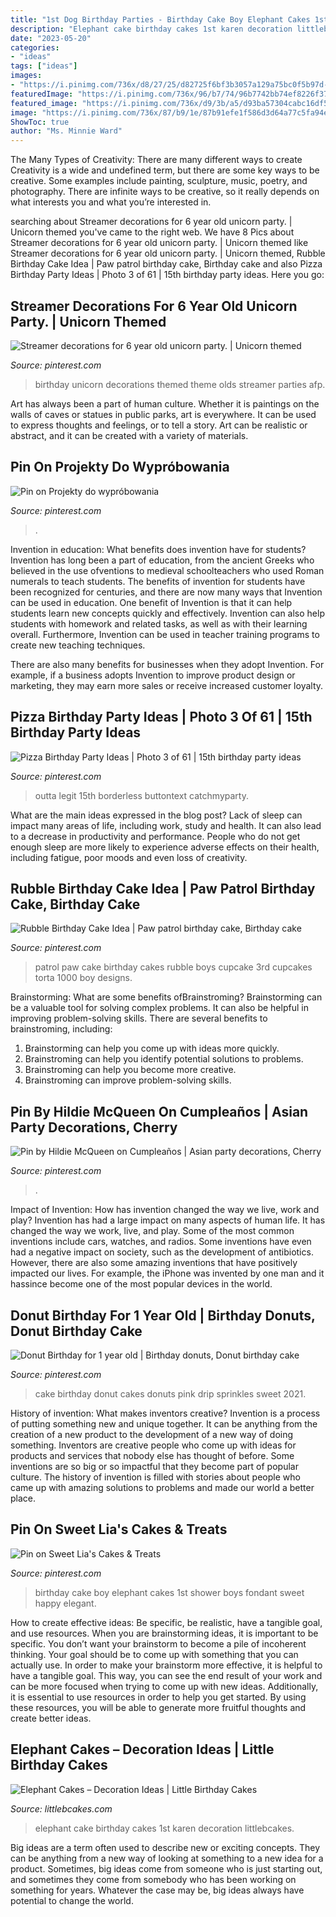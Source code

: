 ```yaml
---
title: "1st Dog Birthday Parties - Birthday Cake Boy Elephant Cakes 1st Shower Boys Fondant Sweet Happy Elegant"
description: "Elephant cake birthday cakes 1st karen decoration littlebcakes"
date: "2023-05-20"
categories:
- "ideas"
tags: ["ideas"]
images:
- "https://i.pinimg.com/736x/d8/27/25/d82725f6bf3b3057a129a75bc0f5b97d--boy-elephant-cake-elephant-birthday-cake.jpg"
featuredImage: "https://i.pinimg.com/736x/96/b7/74/96b7742bb74ef8226f370f6e19894841.jpg"
featured_image: "https://i.pinimg.com/736x/d9/3b/a5/d93ba57304cabc16df55e5c770348008.jpg"
image: "https://i.pinimg.com/736x/87/b9/1e/87b91efe1f586d3d64a77c5fa94eae6b.jpg"
ShowToc: true
author: "Ms. Minnie Ward"
---
```



The Many Types of Creativity: There are many different ways to create
Creativity is a wide and undefined term, but there are some key ways to be creative. Some examples include painting, sculpture, music, poetry, and photography. There are infinite ways to be creative, so it really depends on what interests you and what you’re interested in.

	

		
searching about Streamer decorations for 6 year old unicorn party. | Unicorn themed you've came to the right web. We have 8 Pics about Streamer decorations for 6 year old unicorn party. | Unicorn themed like Streamer decorations for 6 year old unicorn party. | Unicorn themed, Rubble Birthday Cake Idea | Paw patrol birthday cake, Birthday cake and also Pizza Birthday Party Ideas | Photo 3 of 61 | 15th birthday party ideas. Here you go:
		
    
## Streamer Decorations For 6 Year Old Unicorn Party. | Unicorn Themed

<img loading=lazy src="https://i.pinimg.com/736x/d9/3b/a5/d93ba57304cabc16df55e5c770348008.jpg" onerror="this.onerror=null;this.src='https://tse1.mm.bing.net/th?id=OIP.9Sh2qZwIjX14Dbz9tkLGnwHaMS&amp;pid=15.1';" alt="Streamer decorations for 6 year old unicorn party. | Unicorn themed">

_Source: pinterest.com_

>birthday unicorn decorations themed theme olds streamer parties afp. 

	

Art has always been a part of human culture. Whether it is paintings on the walls of caves or statues in public parks, art is everywhere. It can be used to express thoughts and feelings, or to tell a story. Art can be realistic or abstract, and it can be created with a variety of materials.

    
## Pin On Projekty Do Wypróbowania

<img loading=lazy src="https://i.pinimg.com/736x/87/b9/1e/87b91efe1f586d3d64a77c5fa94eae6b.jpg" onerror="this.onerror=null;this.src='https://tse4.mm.bing.net/th?id=OIP.u-hs04ZU7srrn6iCZ2FRZAHaLI&amp;pid=15.1';" alt="Pin on Projekty do wypróbowania">

_Source: pinterest.com_

>. 

	

Invention in education: What benefits does invention have for students?
Invention has long been a part of education, from the ancient Greeks who believed in the use ofventions to medieval schoolteachers who used Roman numerals to teach students. The benefits of invention for students have been recognized for centuries, and there are now many ways that Invention can be used in education. 
One benefit of Invention is that it can help students learn new concepts quickly and effectively. Invention can also help students with homework and related tasks, as well as with their learning overall. Furthermore, Invention can be used in teacher training programs to create new teaching techniques. 

There are also many benefits for businesses when they adopt Invention. For example, if a business adopts Invention to improve product design or marketing, they may earn more sales or receive increased customer loyalty.

    
## Pizza Birthday Party Ideas | Photo 3 Of 61 | 15th Birthday Party Ideas

<img loading=lazy src="https://i.pinimg.com/736x/6c/fb/e2/6cfbe277dd342274fbb287bcedd5557d--th-birthday-boys-birthday-ideas.jpg" onerror="this.onerror=null;this.src='https://tse4.mm.bing.net/th?id=OIP.Q3YvU1WRqkDoqoe85N8ZcgHaLG&amp;pid=15.1';" alt="Pizza Birthday Party Ideas | Photo 3 of 61 | 15th birthday party ideas">

_Source: pinterest.com_

>outta legit 15th borderless buttontext catchmyparty. 

	

What are the main ideas expressed in the blog post?
Lack of sleep can impact many areas of life, including work, study and health. It can also lead to a decrease in productivity and performance. People who do not get enough sleep are more likely to experience adverse effects on their health, including fatigue, poor moods and even loss of creativity.

    
## Rubble Birthday Cake Idea | Paw Patrol Birthday Cake, Birthday Cake

<img loading=lazy src="https://i.pinimg.com/736x/e6/55/25/e65525a24f81dc7ee0d0d74d7b86e23b--birthday-boys-birthday-cakes.jpg" onerror="this.onerror=null;this.src='https://tse3.mm.bing.net/th?id=OIP.Al1zgI-umbKyqnDJJYcqPgHaJ3&amp;pid=15.1';" alt="Rubble Birthday Cake Idea | Paw patrol birthday cake, Birthday cake">

_Source: pinterest.com_

>patrol paw cake birthday cakes rubble boys cupcake 3rd cupcakes torta 1000 boy designs. 

	

Brainstorming: What are some benefits ofBrainstroming?
Brainstorming can be a valuable tool for solving complex problems. It can also be helpful in improving problem-solving skills. There are several benefits to brainstroming, including: 
1) Brainstorming can help you come up with ideas more quickly. 
2) Brainstroming can help you identify potential solutions to problems. 
3) Brainstroming can help you become more creative. 
4) Brainstroming can improve problem-solving skills.

    
## Pin By Hildie McQueen On Cumpleaños | Asian Party Decorations, Cherry

<img loading=lazy src="https://i.pinimg.com/736x/96/b7/74/96b7742bb74ef8226f370f6e19894841.jpg" onerror="this.onerror=null;this.src='https://tse1.mm.bing.net/th?id=OIP.cgiA0mL6xICkiXpwSPzxZQHaLH&amp;pid=15.1';" alt="Pin by Hildie McQueen on Cumpleaños | Asian party decorations, Cherry">

_Source: pinterest.com_

>. 

	

Impact of Invention: How has invention changed the way we live, work and play?
Invention has had a large impact on many aspects of human life. It has changed the way we work, live, and play. Some of the most common inventions include cars, watches, and radios. Some inventions have even had a negative impact on society, such as the development of antibiotics. However, there are also some amazing inventions that have positively impacted our lives. For example, the iPhone was invented by one man and it hassince become one of the most popular devices in the world.

    
## Donut Birthday For 1 Year Old | Birthday Donuts, Donut Birthday Cake

<img loading=lazy src="https://i.pinimg.com/736x/96/81/e5/9681e5e8c6997a62745b163faeeb781a.jpg" onerror="this.onerror=null;this.src='https://tse2.mm.bing.net/th?id=OIP.krlS7rxgtS-Lcx--S-dzXAHaJ3&amp;pid=15.1';" alt="Donut Birthday for 1 year old | Birthday donuts, Donut birthday cake">

_Source: pinterest.com_

>cake birthday donut cakes donuts pink drip sprinkles sweet 2021. 

	

History of invention: What makes inventors creative?
Invention is a process of putting something new and unique together. It can be anything from the creation of a new product to the development of a new way of doing something. Inventors are creative people who come up with ideas for products and services that nobody else has thought of before. Some inventions are so big or so impactful that they become part of popular culture. The history of invention is filled with stories about people who came up with amazing solutions to problems and made our world a better place.

    
## Pin On Sweet Lia&#039;s Cakes &amp; Treats

<img loading=lazy src="https://i.pinimg.com/736x/d8/27/25/d82725f6bf3b3057a129a75bc0f5b97d--boy-elephant-cake-elephant-birthday-cake.jpg" onerror="this.onerror=null;this.src='https://tse3.mm.bing.net/th?id=OIP.uAfiaIuWgALa2Nmx5GFdugHaJ3&amp;pid=15.1';" alt="Pin on Sweet Lia&#039;s Cakes &amp; Treats">

_Source: pinterest.com_

>birthday cake boy elephant cakes 1st shower boys fondant sweet happy elegant. 

	

How to create effective ideas: Be specific, be realistic, have a tangible goal, and use resources.
When you are brainstorming ideas, it is important to be specific. You don’t want your brainstorm to become a pile of incoherent thinking. Your goal should be to come up with something that you can actually use. In order to make your brainstorm more effective, it is helpful to have a tangible goal. This way, you can see the end result of your work and can be more focused when trying to come up with new ideas. Additionally, it is essential to use resources in order to help you get started. By using these resources, you will be able to generate more fruitful thoughts and create better ideas.

    
## Elephant Cakes – Decoration Ideas | Little Birthday Cakes

<img loading=lazy src="https://www.littlebcakes.com/wp-content/uploads/2014/05/Elephant-Cake-Images.jpg" onerror="this.onerror=null;this.src='https://tse4.mm.bing.net/th?id=OIP.lzlTJhX1_wAFufW09OdovQHaJ4&amp;pid=15.1';" alt="Elephant Cakes – Decoration Ideas | Little Birthday Cakes">

_Source: littlebcakes.com_

>elephant cake birthday cakes 1st karen decoration littlebcakes. 

	

Big ideas are a term often used to describe new or exciting concepts. They can be anything from a new way of looking at something to a new idea for a product. Sometimes, big ideas come from someone who is just starting out, and sometimes they come from somebody who has been working on something for years. Whatever the case may be, big ideas always have potential to change the world.

